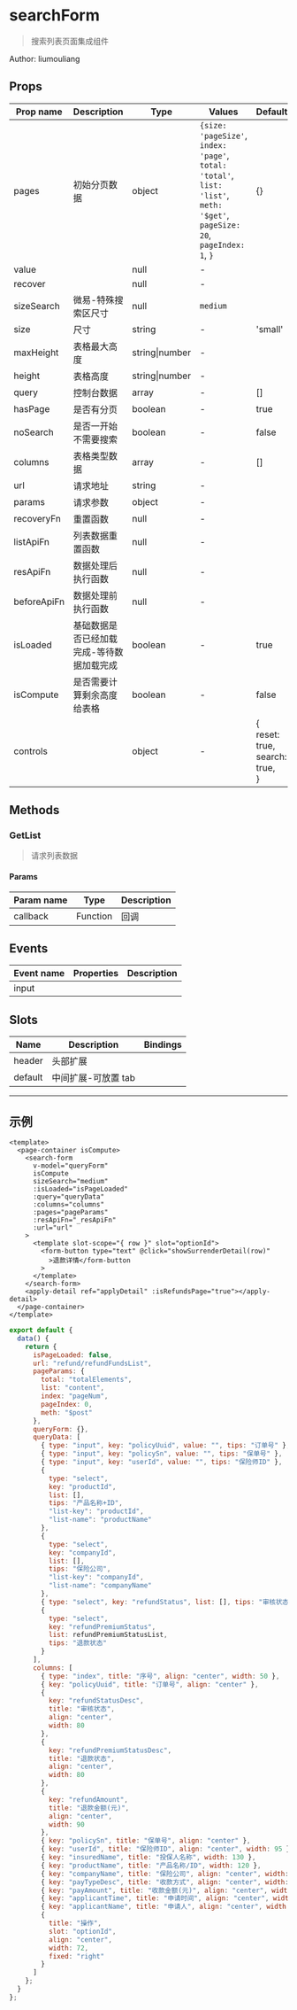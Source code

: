 # searchForm

> 搜索列表页面集成组件

Author: liumouliang

## Props

| Prop name   | Description                               | Type           | Values                                                                                                                      | Default                                      |
| ----------- | ----------------------------------------- | -------------- | --------------------------------------------------------------------------------------------------------------------------- | -------------------------------------------- |
| pages       | 初始分页数据                              | object         | `{size: 'pageSize'`, `index: 'page'`, `total: 'total'`, `list: 'list'`, `meth: '$get'`, `pageSize: 20`, `pageIndex: 1`, `}` | {}                                           |
| value       |                                           | null           | -                                                                                                                           |                                              |
| recover     |                                           | null           | -                                                                                                                           |                                              |
| sizeSearch  | 微易-特殊搜索区尺寸                       | null           | `medium`                                                                                                                    |                                              |
| size        | 尺寸                                      | string         | -                                                                                                                           | 'small'                                      |
| maxHeight   | 表格最大高度                              | string\|number | -                                                                                                                           |                                              |
| height      | 表格高度                                  | string\|number | -                                                                                                                           |                                              |
| query       | 控制台数据                                | array          | -                                                                                                                           | []                                           |
| hasPage     | 是否有分页                                | boolean        | -                                                                                                                           | true                                         |
| noSearch    | 是否一开始不需要搜索                      | boolean        | -                                                                                                                           | false                                        |
| columns     | 表格类型数据                              | array          | -                                                                                                                           | []                                           |
| url         | 请求地址                                  | string         | -                                                                                                                           |                                              |
| params      | 请求参数                                  | object         | -                                                                                                                           |                                              |
| recoveryFn  | 重置函数                                  | null           | -                                                                                                                           |                                              |
| listApiFn   | 列表数据重置函数                          | null           | -                                                                                                                           |                                              |
| resApiFn    | 数据处理后执行函数                        | null           | -                                                                                                                           |                                              |
| beforeApiFn | 数据处理前执行函数                        | null           | -                                                                                                                           |                                              |
| isLoaded    | 基础数据是否已经加载完成-等待数据加载完成 | boolean        | -                                                                                                                           | true                                         |
| isCompute   | 是否需要计算剩余高度给表格                | boolean        | -                                                                                                                           | false                                        |
| controls    |                                           | object         | -                                                                                                                           | {<br/> reset: true,<br/> search: true,<br/>} |

## Methods

### GetList

> 请求列表数据

#### Params

| Param name | Type     | Description |
| ---------- | -------- | ----------- |
| callback   | Function | 回调        |

## Events

| Event name | Properties | Description |
| ---------- | ---------- | ----------- |
| input      |            |

## Slots

| Name    | Description         | Bindings |
| ------- | ------------------- | -------- |
| header  | 头部扩展            |          |
| default | 中间扩展-可放置 tab | <br/>    |

---

## 示例

```vue
<template>
  <page-container isCompute>
    <search-form
      v-model="queryForm"
      isCompute
      sizeSearch="medium"
      :isLoaded="isPageLoaded"
      :query="queryData"
      :columns="columns"
      :pages="pageParams"
      :resApiFn="_resApiFn"
      :url="url"
    >
      <template slot-scope="{ row }" slot="optionId">
        <form-button type="text" @click="showSurrenderDetail(row)"
          >退款详情</form-button
        >
      </template>
    </search-form>
    <apply-detail ref="applyDetail" :isRefundsPage="true"></apply-detail>
  </page-container>
</template>
```

```js
export default {
  data() {
    return {
      isPageLoaded: false,
      url: "refund/refundFundsList",
      pageParams: {
        total: "totalElements",
        list: "content",
        index: "pageNum",
        pageIndex: 0,
        meth: "$post"
      },
      queryForm: {},
      queryData: [
        { type: "input", key: "policyUuid", value: "", tips: "订单号" },
        { type: "input", key: "policySn", value: "", tips: "保单号" },
        { type: "input", key: "userId", value: "", tips: "保险师ID" },
        {
          type: "select",
          key: "productId",
          list: [],
          tips: "产品名称+ID",
          "list-key": "productId",
          "list-name": "productName"
        },
        {
          type: "select",
          key: "companyId",
          list: [],
          tips: "保险公司",
          "list-key": "companyId",
          "list-name": "companyName"
        },
        { type: "select", key: "refundStatus", list: [], tips: "审核状态" },
        {
          type: "select",
          key: "refundPremiumStatus",
          list: refundPremiumStatusList,
          tips: "退款状态"
        }
      ],
      columns: [
        { type: "index", title: "序号", align: "center", width: 50 },
        { key: "policyUuid", title: "订单号", align: "center" },
        {
          key: "refundStatusDesc",
          title: "审核状态",
          align: "center",
          width: 80
        },
        {
          key: "refundPremiumStatusDesc",
          title: "退款状态",
          align: "center",
          width: 80
        },
        {
          key: "refundAmount",
          title: "退款金额(元)",
          align: "center",
          width: 90
        },
        { key: "policySn", title: "保单号", align: "center" },
        { key: "userId", title: "保险师ID", align: "center", width: 95 },
        { key: "insuredName", title: "投保人名称", width: 130 },
        { key: "productName", title: "产品名称/ID", width: 120 },
        { key: "companyName", title: "保险公司", align: "center", width: 80 },
        { key: "payTypeDesc", title: "收款方式", align: "center", width: 100 },
        { key: "payAmount", title: "收款金额(元)", align: "center", width: 90 },
        { key: "applicantTime", title: "申请时间", align: "center", width: 84 },
        { key: "applicantName", title: "申请人", align: "center", width: 84 },
        {
          title: "操作",
          slot: "optionId",
          align: "center",
          width: 72,
          fixed: "right"
        }
      ]
    };
  }
};
```
